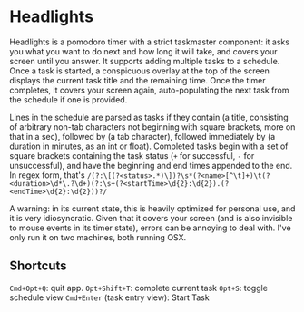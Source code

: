 # Headlights

Headlights is a pomodoro timer with a strict taskmaster component: it asks you what you want to do next and how long it will take, and covers your screen until you answer. It supports adding multiple tasks to a schedule. Once a task is started, a conspicuous overlay at the top of the screen displays the current task title and the remaining time. Once the timer completes, it covers your screen again, auto-populating the next task from the schedule if one is provided.

Lines in the schedule are parsed as tasks if they contain (a title, consisting of arbitrary non-tab characters not beginning with square brackets, more on that in a sec), followed by (a tab character), followed immediately by (a duration in minutes, as an int or float). Completed tasks begin with a set of square brackets containing the task status (`+` for successful, `-` for unsuccessful), and have the beginning and end times appended to the end. In regex form, that's `/(?:\[(?<status>.*)\])?\s*(?<name>[^\t]+)\t(?<duration>\d*\.?\d+)(?:\s+(?<startTime>\d{2}:\d{2}).(?<endTime>\d{2}:\d{2}))?/`

A warning: in its current state, this is heavily optimized for personal use, and it is very idiosyncratic. Given that it covers your screen (and is also invisible to mouse events in its timer state), errors can be annoying to deal with. I've only run it on two machines, both running OSX.

## Shortcuts

`Cmd+Opt+Q`: quit app.
`Opt+Shift+T`: complete current task
`Opt+S`: toggle schedule view
`Cmd+Enter` (task entry view): Start Task
